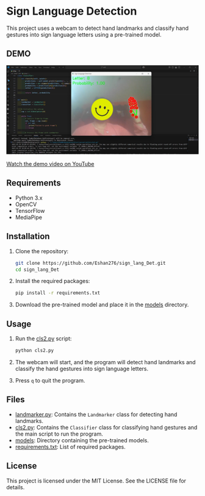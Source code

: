 # Sign Language Detection
This project uses a webcam to detect hand landmarks and classify hand gestures into sign language letters using a pre-trained model.

## DEMO

![Example Image](demo.png)

[Watch the demo video on YouTube](https://youtu.be/yIHgsHTjNHc)

## Requirements
- Python 3.x
- OpenCV
- TensorFlow
- MediaPipe

## Installation
1. Clone the repository:
    ```sh
    git clone https://github.com/Eshan276/sign_lang_Det.git
    cd sign_lang_Det
    ```

2. Install the required packages:
    ```sh
    pip install -r requirements.txt
    ```

3. Download the pre-trained model and place it in the [models](http://_vscodecontentref_/0) directory.

## Usage

1. Run the [cls2.py](http://_vscodecontentref_/1) script:
    ```sh
    python cls2.py
    ```

2. The webcam will start, and the program will detect hand landmarks and classify the hand gestures into sign language letters.

3. Press `q` to quit the program.

## Files

- [landmarker.py](http://_vscodecontentref_/2): Contains the `Landmarker` class for detecting hand landmarks.
- [cls2.py](http://_vscodecontentref_/3): Contains the `Classifier` class for classifying hand gestures and the main script to run the program.
- [models](http://_vscodecontentref_/4): Directory containing the pre-trained models.
- [requirements.txt](http://_vscodecontentref_/5): List of required packages.



## License

This project is licensed under the MIT License. See the LICENSE file for details.